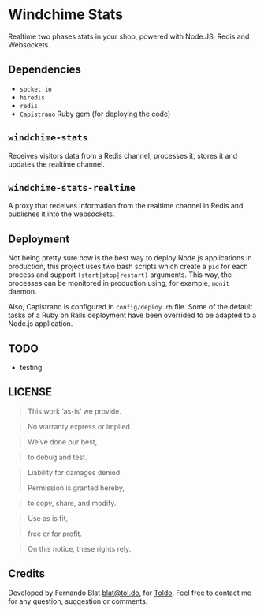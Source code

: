 # Windchime Stats

Realtime two phases stats in your shop, powered with Node.JS, Redis and Websockets.

## Dependencies

- `socket.io`
- `hiredis`
- `redis`
- `Capistrano` Ruby gem (for deploying the code)

## `windchime-stats`

Receives visitors data from a Redis channel, processes it, stores it and updates the realtime channel.

## `windchime-stats-realtime`

A proxy that receives information from the realtime channel in Redis and publishes it into the websockets.

## Deployment

Not being pretty sure how is the best way to deploy Node.js applications in production, this project uses two bash scripts which create a `pid` for each process and support `(start|stop|restart)` arguments. This way, the processes can be monitored in production using, for example, `monit` daemon.

Also, Capistrano is configured in `config/deploy.rb` file. Some of the default tasks of a Ruby on Rails deployment have been overrided to be adapted to a Node.js application.

## TODO

- testing

## LICENSE

> This work ‘as-is’ we provide.

> No warranty express or implied.

> We’ve done our best,

> to debug and test.

> Liability for damages denied.
>
> Permission is granted hereby,

> to copy, share, and modify.

> Use as is fit,

> free or for profit.

> On this notice, these rights rely.

## Credits

Developed by Fernando Blat <blat@tol.do>, for [Toldo](http://tol.do).
Feel free to contact me for any question, suggestion or comments.
